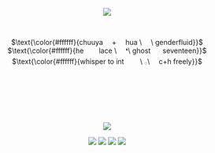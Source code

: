 <p align="center">
<img src="https://files.catbox.moe/4g90bs.webp"/>
</p>⠀⠀⠀⠀⠀⠀⠀⠀

<p align="center">
$\text{\color{#ffffff}{chuuya   ⠀ +    ⠀ hua \  ⠀   \ genderfluid}}$ <br>
$\text{\color{#ffffff}{he⠀⠀⠀lace \ ⠀ ❛\ ghost⠀⠀  seventeen}}$ <br>
$\text{\color{#ffffff}{whisper to int ⠀ ⠀ \ 𓂂\  ⠀  c+h freely}}$
</p>⠀⠀⠀⠀⠀⠀⠀⠀⠀⠀⠀⠀⠀⠀⠀⠀⠀⠀⠀⠀⠀⠀⠀⠀⠀⠀⠀⠀⠀⠀⠀⠀⠀⠀⠀⠀⠀⠀⠀⠀⠀⠀⠀⠀⠀⠀⠀⠀⠀⠀⠀⠀⠀⠀⠀⠀⠀⠀⠀⠀⠀⠀⠀⠀⠀⠀⠀⠀⠀⠀⠀⠀⠀⠀⠀⠀⠀⠀⠀⠀⠀⠀⠀⠀⠀⠀⠀⠀⠀⠀⠀⠀⠀⠀⠀⠀⠀⠀⠀⠀⠀⠀⠀⠀⠀⠀⠀⠀⠀⠀⠀⠀⠀⠀⠀⠀⠀⠀⠀⠀⠀⠀⠀⠀⠀⠀⠀⠀⠀⠀⠀⠀⠀⠀⠀⠀⠀⠀⠀⠀⠀⠀⠀⠀⠀⠀⠀⠀⠀⠀⠀⠀⠀⠀⠀⠀⠀⠀⠀⠀⠀⠀⠀⠀⠀⠀⠀⠀⠀⠀⠀⠀⠀⠀⠀⠀⠀⠀⠀⠀⠀⠀⠀⠀⠀⠀⠀⠀⠀⠀⠀⠀⠀⠀⠀⠀⠀⠀⠀⠀⠀⠀⠀⠀⠀⠀⠀⠀⠀⠀⠀⠀⠀⠀⠀⠀
<p align="center">
<img src="https://files.catbox.moe/v2adzv.png"/>
</p>



<p align="center">
<img src="https://files.catbox.moe/tw71u6.png"/>
<img src="https://files.catbox.moe/ltmucd.png"/>
<img src="https://files.catbox.moe/5gh74d.png"/>
<img src="https://files.catbox.moe/20u1d8.png"/>
<p align="center">

